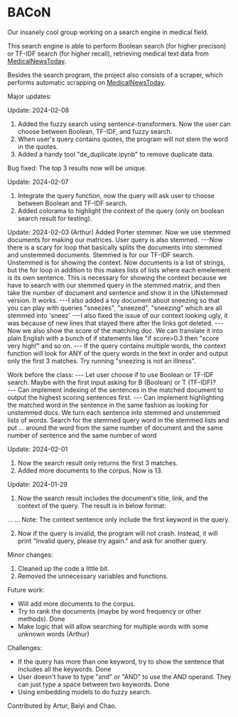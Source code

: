 # BACoN
Our insanely cool group working on a search engine in medical field.

This search engine is able to perform Boolean search (for higher precison) or TF-IDF search (for higher recall), retrieving   medical text data from [MedicalNewsToday](https://www.medicalnewstoday.com/).

Besides the search program, the project also consists of a scraper, which performs automatic scrapping on [MedicalNewsToday](https://www.medicalnewstoday.com/).

Major updates:

Update: 2024-02-08
1. Added the fuzzy search using sentence-transformers. Now the user can choose between Boolean, TF-IDF, and fuzzy search.
2. When user's query contains quotes, the program will not stem the word in the quotes. 
3. Added a handy tool "de_duplicate.ipynb"  to remove duplicate data.

Bug fixed:
The top 3 results now will be unique.

Update: 2024-02-07
1. Integrate the query function, now the query will ask user to choose between Boolean and TF-IDF search.
2. Added colorama to highlight the context of the query (only on boolean search result for testing).

Update: 2024-02-03
(Arthur) Added Porter stemmer. Now we use stemmed documents for making our matrices. User query is also stemmed. 
---Now there is a scary for loop that basically splits the documents into stemmed and unstemmed documents. Stemmed is for our TF-IDF search.
Unstemmed is for showing the context. Now documents is a list of strings, but the for loop in addition to this makes lists of lists where
each emelement is its own sentence. This is necessary for showing the context because we have to search with our stemmed query in the stemmed 
matrix, and then take the number of document and sentence and show it in the UNstemmed version. It works. 
---I also added a toy document about sneezing so that you can play with queries "sneezes", "sneezed", "sneezing" which are all stemmed into 'sneez'
---I also fixed the issue of our context looking ugly, it was because of new lines that stayed there after the links got deleted.
---Now we also show the score of the matching doc. We can translate it into plain English with a bunch of if statements
like "if score>0.3 then "score very high!" and so on.
--- If the query contains multiple words, the context function will look for ANY of the query words in the text in order 
and output only the first 3 matches. Try running "sneezing is not an illness". 

Work before the class:
--- Let user choose if to use Boolean or TF-IDF search. Maybe with the first input asking for B (Boolean) or T (TF-IDF)?  
--- Can implement indexing of the sentences in the matched document to output the highest scoring sentences first. 
--- Can implement highlighting the matched word in the sentence in the same fashion as looking for unstemmed docs. We turn each sentence into
stemmed and unstemmed lists of words. Search for the stemmed query word in the stemmed lists and put *...* around the word from the same number of document
and the same number of sentence and the same number of word 

Update: 2024-02-01
1. Now the search result only returns the first 3 matches.
2. Added more documents to the corpus. Now is 13.

Update: 2024-01-29

1. Now the search result includes the document's title, link, and the context of the query.
The result is in below format:
<Document Title>
<Document Link>
... <The sentence includes the query keyword> ...
Note: The context sentence only include the first keyword in the query.

2. Now if the query is invalid, the program will not crash. Instead, it will print "Invalid query, please try again." and ask for another query.

Minor changes:

1. Cleaned up the code a little bit.
2. Removed the unnecessary variables and functions.

Future work:

- Will add more documents to the corpus.
- Try to rank the documents (maybe by word frequency or other methods). Done
- Make logic that will allow searching for multiple words with some unknown words (Arthur) 

Challenges:
- If the query has more than one keyword, try to show the sentence that includes all the keywords. Done
- User doesn't have to type "and" or "AND" to use the AND operand. They can just type a space between two keywords. Done
- Using embedding models to do fuzzy search. 

Contributed by Artur, Baiyi and Chao.